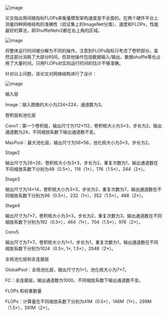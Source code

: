 ![image](https://github.com/litterqi/yolov8_AimboT/assets/123362884/442ae9ab-dfe4-4c45-821f-a7f34eeac7a1)

论文指出用间接指标FLOPs来衡量模型架构速度是不全面的。在两个硬件平台上测量四种网络结构的准确性（验证集上的ImageNet分类）、速度和FLOPs，性能最好的算法，即ShuffleNetv2都在右上角的区域。

![image](https://github.com/litterqi/yolov8_AimboT/assets/123362884/05aa4b25-8cb6-45f8-9166-2a81350e9dd8)

将整体运行时间被分解为不同的操作。注意到FLOPs指标只考虑了卷积部分。虽然这部分消耗了大部分时间，但其他操作包括数据输入/输出、数据shuffle等也占用了大量时间。只用FLOPs对实际运行时间的估计不够准确。

针对以上问题，该论文对网络结构进行了设计：

![image](https://github.com/litterqi/yolov8_AimboT/assets/123362884/6877a779-b7b5-46ef-94e5-0307dbb615b3)

输入层

Image：输入图像的大小为224×224，通道数为3。


卷积层和池化层

Conv1：第一个卷积层，输出尺寸为112×112，卷积核大小为3×3，步长为2，输出通道数为24，不同缩放系数下输出通道数不变。

MaxPool：最大池化层，输出尺寸为56×56，池化核大小为3×3，步长为2。


Stage2

输出尺寸为28×28，卷积核大小为3×3，步长为2，重复次数为1，输出通道数在不同缩放系数下分别为48（0.5×），116（1×），176（1.5×），244（2×）。


Stage3

输出尺寸为14×14，卷积核大小为3×3，步长为2，重复次数为7，输出通道数在不同缩放系数下分别为96（0.5×），232（1×），352（1.5×），488（2×）。


Stage4

输出尺寸为7×7，卷积核大小为3×3，步长为2，重复次数为3，输出通道数在不同缩放系数下分别为192（0.5×），464（1×），704（1.5×），976（2×）。


Conv5

输出尺寸为7×7，卷积核大小为1×1，步长为1，重复次数为1，输出通道数在不同缩放系数下分别为1024（0.5×, 1×, 1.5×），2048（2×）。


全局池化层和全连接层

GlobalPool：全局池化层，输出尺寸为1×1，池化核大小为7×7。

FC：全连接层，输出通道数为1000，不同缩放系数下输出通道数不变。


FLOPs 和权重数量

FLOPs：计算量在不同缩放系数下分别为41M（0.5×），146M（1×），299M（1.5×），591M（2×）。
